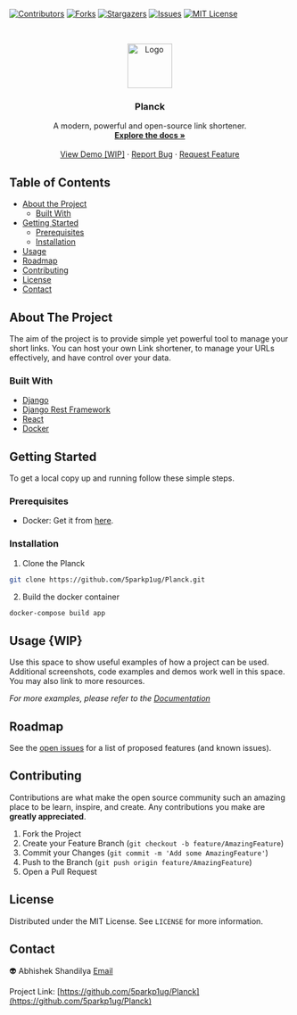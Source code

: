 <!-- PROJECT SHIELDS -->
[![Contributors][contributors-shield]][contributors-url]
[![Forks][forks-shield]][forks-url]
[![Stargazers][stars-shield]][stars-url]
[![Issues][issues-shield]][issues-url]
[![MIT License][license-shield]][license-url]




<!-- PROJECT LOGO -->
<br />
<p align="center">
  <a href="https://github.com/5parkp1ug/Planck">
    <img src="/logo.png" alt="Logo" width="80" height="80">
  </a>

  <h3 align="center">Planck</h3>

  <p align="center">
    A modern, powerful and open-source link shortener. 
    <br />
    <a href="https://github.com/5parkp1ug/Planck"><strong>Explore the docs »</strong></a>
    <br />
    <br />
    <a href="https://github.com/5parkp1ug/Planck">View Demo [WIP]</a>
    ·
    <a href="https://github.com/5parkp1ug/Planck/issues">Report Bug</a>
    ·
    <a href="https://github.com/5parkp1ug/Planck/issues">Request Feature</a>
  </p>



<!-- TABLE OF CONTENTS -->
## Table of Contents

* [About the Project](#about-the-project)
  * [Built With](#built-with)
* [Getting Started](#getting-started)
  * [Prerequisites](#prerequisites)
  * [Installation](#installation)
* [Usage](#usage)
* [Roadmap](#roadmap)
* [Contributing](#contributing)
* [License](#license)
* [Contact](#contact)
<!-- * [Acknowledgements](#acknowledgements) -->



<!-- ABOUT THE PROJECT -->
## About The Project

<!-- [![Product Name Screen Shot][product-screenshot]](https://example.com) -->

The aim of the project is to provide simple yet powerful tool to manage your short links. You can host your own Link
shortener, to manage your URLs effectively, and have control over your data.


### Built With

* [Django](https://www.djangoproject.com/)
* [Django Rest Framework](https://www.django-rest-framework.org/)
* [React](https://reactjs.org/)
* [Docker](https://www.docker.com/)



<!-- GETTING STARTED -->
## Getting Started

To get a local copy up and running follow these simple steps.

### Prerequisites

* Docker: Get it from [here](https://docs.docker.com/get-docker/).

### Installation
 
1. Clone the Planck
```sh
git clone https://github.com/5parkp1ug/Planck.git
```
2. Build the docker container 
```sh
docker-compose build app
```



<!-- USAGE EXAMPLES -->
## Usage {WIP}

Use this space to show useful examples of how a project can be used. Additional screenshots, code examples and demos work well in this space. You may also link to more resources.

_For more examples, please refer to the [Documentation](https://example.com)_



<!-- ROADMAP -->
## Roadmap

See the [open issues](https://github.com/5parkp1ug/Planck/issues) for a list of proposed features (and known issues).



<!-- CONTRIBUTING -->
## Contributing

Contributions are what make the open source community such an amazing place to be learn, inspire, and create. Any contributions you make are **greatly appreciated**.

1. Fork the Project
2. Create your Feature Branch (`git checkout -b feature/AmazingFeature`)
3. Commit your Changes (`git commit -m 'Add some AmazingFeature'`)
4. Push to the Branch (`git push origin feature/AmazingFeature`)
5. Open a Pull Request



<!-- LICENSE -->
## License

Distributed under the MIT License. See `LICENSE` for more information.



<!-- CONTACT -->
## Contact

:alien: Abhishek Shandilya [Email](mailto:schandilya.abhi007@gmail.com)

Project Link: [https://github.com/5parkp1ug/Planck](https://github.com/5parkp1ug/Planck)



<!-- ACKNOWLEDGEMENTS -->
<!--## Acknowledgements -->
<!-- -->
<!--* []() -->
<!--* []() -->
<!--* []() -->


<!-- MARKDOWN LINKS & IMAGES -->
<!-- https://www.markdownguide.org/basic-syntax/#reference-style-links -->
[contributors-shield]: https://img.shields.io/github/contributors/5parkp1ug/Planck.svg?style=flat-square
[contributors-url]: https://github.com/5parkp1ug/Planck/graphs/contributors
[forks-shield]: https://img.shields.io/github/forks/5parkp1ug/Planck.svg?style=flat-square
[forks-url]: https://github.com/5parkp1ug/Planck/network/members
[stars-shield]: https://img.shields.io/github/stars/5parkp1ug/Planck.svg?style=flat-square
[stars-url]: https://github.com/5parkp1ug/Planck/stargazers
[issues-shield]: https://img.shields.io/github/issues/5parkp1ug/Planck.svg?style=flat-square
[issues-url]: https://github.com/5parkp1ug/Planck/issues
[license-shield]: https://img.shields.io/github/license/5parkp1ug/Planck.svg?style=flat-square
[license-url]: https://github.com/5parkp1ug/Planck/blob/master/LICENSE.txt
[product-screenshot]: images/screenshot.png